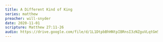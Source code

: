 ```yaml
---
title: A Different Kind of King
series: matthew
preacher: will-snyder
date: 2020-11-01
scripture: Matthew 27:11-26
audio: https://drive.google.com/file/d/1L1DtpbBhHNtpIBRnsI3zNZguVLqtGm5I/view
---
```

